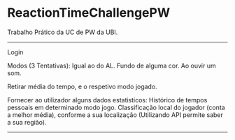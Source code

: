 # ReactionTimeChallengePW
Trabalho Prático da UC de PW da UBI. 

------------------------------------------------------------------------------------------------------
Login


Modos (3 Tentativas): 
  Igual ao do AL.
  Fundo de alguma cor.
  Ao ouvir um som.

Retirar média do tempo, e o respetivo modo jogado.

Fornecer ao utilizador alguns dados estatisticos:
  Histórico de tempos pessoais em determinado modo jogo.
  Classificação local do jogador (conta a melhor média), conforme a sua localização (Utilizando API 
  permite saber a sua região).
  
------------------------------------------------------------------------------------------------------
